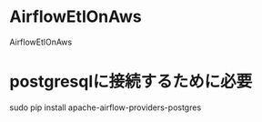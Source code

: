 # AirflowEtlOnAws
AirflowEtlOnAws


# postgresqlに接続するために必要
sudo pip install apache-airflow-providers-postgres
